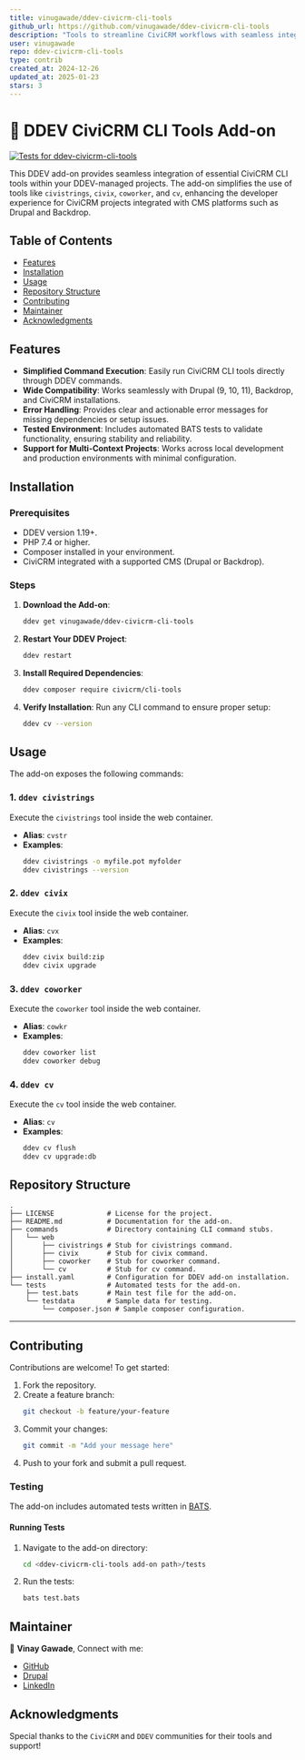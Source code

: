 ```yaml
---
title: vinugawade/ddev-civicrm-cli-tools
github_url: https://github.com/vinugawade/ddev-civicrm-cli-tools
description: "Tools to streamline CiviCRM workflows with seamless integration and efficient task management."
user: vinugawade
repo: ddev-civicrm-cli-tools
type: contrib
created_at: 2024-12-26
updated_at: 2025-01-23
stars: 3
---
```


# 🚀 DDEV CiviCRM CLI Tools Add-on
[![Tests for `ddev-civicrm-cli-tools`](https://github.com/vinugawade/ddev-civicrm-cli-tools/actions/workflows/tests.yml/badge.svg?branch=main)](https://github.com/vinugawade/ddev-civicrm-cli-tools/actions/workflows/tests.yml)

This DDEV add-on provides seamless integration of essential CiviCRM CLI tools within your DDEV-managed projects. The add-on simplifies the use of tools like `civistrings`, `civix`, `coworker`, and `cv`, enhancing the developer experience for CiviCRM projects integrated with CMS platforms such as Drupal and Backdrop.

## Table of Contents

- [Features](#features)
- [Installation](#installation)
- [Usage](#usage)
- [Repository Structure](#repository-structure)
- [Contributing](#contributing)
- [Maintainer](#maintainer)
- [Acknowledgments](#acknowledgments)

## Features

- **Simplified Command Execution**: Easily run CiviCRM CLI tools directly through DDEV commands.
- **Wide Compatibility**: Works seamlessly with Drupal (9, 10, 11), Backdrop, and CiviCRM installations.
- **Error Handling**: Provides clear and actionable error messages for missing dependencies or setup issues.
- **Tested Environment**: Includes automated BATS tests to validate functionality, ensuring stability and reliability.
- **Support for Multi-Context Projects**: Works across local development and production environments with minimal configuration.

## Installation

### Prerequisites

- DDEV version 1.19+.
- PHP 7.4 or higher.
- Composer installed in your environment.
- CiviCRM integrated with a supported CMS (Drupal or Backdrop).

### Steps

1. **Download the Add-on**:
   ```bash
   ddev get vinugawade/ddev-civicrm-cli-tools
   ```

2. **Restart Your DDEV Project**:
   ```bash
   ddev restart
   ```

3. **Install Required Dependencies**:
   ```bash
   ddev composer require civicrm/cli-tools
   ```

4. **Verify Installation**:
   Run any CLI command to ensure proper setup:
   ```bash
   ddev cv --version
   ```

## Usage

The add-on exposes the following commands:

### 1. `ddev civistrings`

Execute the `civistrings` tool inside the web container.

- **Alias**: `cvstr`
- **Examples**:
  ```bash
  ddev civistrings -o myfile.pot myfolder
  ddev civistrings --version
  ```

### 2. `ddev civix`

Execute the `civix` tool inside the web container.

- **Alias**: `cvx`
- **Examples**:
  ```bash
  ddev civix build:zip
  ddev civix upgrade
  ```

### 3. `ddev coworker`

Execute the `coworker` tool inside the web container.

- **Alias**: `cowkr`
- **Examples**:
  ```bash
  ddev coworker list
  ddev coworker debug
  ```

### 4. `ddev cv`

Execute the `cv` tool inside the web container.

- **Alias**: `cv`
- **Examples**:
  ```bash
  ddev cv flush
  ddev cv upgrade:db
  ```

## Repository Structure

```shell
.
├── LICENSE             # License for the project.
├── README.md           # Documentation for the add-on.
├── commands            # Directory containing CLI command stubs.
│   └── web
│       ├── civistrings # Stub for civistrings command.
│       ├── civix       # Stub for civix command.
│       ├── coworker    # Stub for coworker command.
│       └── cv          # Stub for cv command.
├── install.yaml        # Configuration for DDEV add-on installation.
└── tests               # Automated tests for the add-on.
    ├── test.bats       # Main test file for the add-on.
    └── testdata        # Sample data for testing.
        └── composer.json # Sample composer configuration.
```

---

## Contributing

Contributions are welcome! To get started:

1. Fork the repository.
2. Create a feature branch:
   ```bash
   git checkout -b feature/your-feature
   ```
3. Commit your changes:
   ```bash
   git commit -m "Add your message here"
   ```
4. Push to your fork and submit a pull request.

### Testing

The add-on includes automated tests written in [BATS](https://github.com/bats-core/bats-core).

#### Running Tests

1. Navigate to the add-on directory:
   ```bash
   cd <ddev-civicrm-cli-tools add-on path>/tests
   ```
2. Run the tests:
   ```bash
   bats test.bats
   ```

## Maintainer

👤 **Vinay Gawade**, Connect with me:

- [GitHub](https://github.com/vinugawade)
- [Drupal](https://www.drupal.org/u/vinaygawade)
- [LinkedIn](https://www.linkedin.com/in/vinu-gawade)

## Acknowledgments

Special thanks to the `CiviCRM` and `DDEV` communities for their tools and support!

